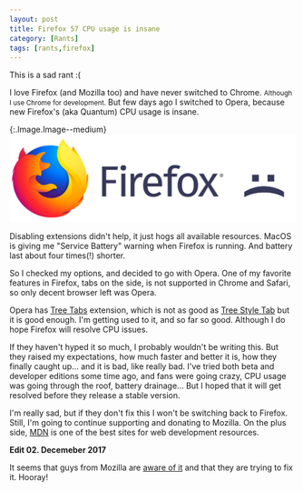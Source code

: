 ```yaml
---
layout: post
title: Firefox 57 CPU usage is insane
category: [Rants]
tags: [rants,firefox]
---
```


This is a sad rant :(

I love Firefox (and Mozilla too) and have never switched to
<label class="SideNote-trigger">Chrome</label>.
<small class="SideNote">Although I use Chrome for development.</small>
But few days ago I switched to Opera, because new Firefox's (aka Quantum)
CPU usage is insane.

{:.Image.Image--medium}
![Firefox :(](/public/img/ff.jpg)

Disabling extensions didn't help, it just hogs all available resources.
MacOS is giving me "Service Battery" warning when Firefox is running.
And battery last about four times(!) shorter.

<!--more-->

So I checked my options, and decided to go with Opera.
One of my favorite features in Firefox, tabs on the side,
is not supported in Chrome and Safari, so only decent browser left was Opera.

Opera has [Tree Tabs](https://addons.opera.com/en/extensions/details/tree-tabs/?display=en) extension,
which is not as good as [Tree Style Tab](https://addons.mozilla.org/en-US/firefox/addon/tree-style-tab/)
but it is good enough. I'm getting used to it, and so far so good.
Although I do hope Firefox will resolve CPU issues.

If they haven't hyped it so much, I probably wouldn't be writing this.
But they raised my expectations, how much faster and better it is, how they finally
caught up... and it is bad, like really bad.
I've tried both beta and developer editions some time ago,
and fans were going crazy, CPU usage was going through the roof, battery drainage...
But I hoped that it will get resolved before they release a stable version.

I'm really sad, but if they don't fix this I won't be switching back to Firefox.
Still, I'm going to continue supporting and donating to Mozilla.
On the plus side, [MDN](https://developer.mozilla.org/en-US/) is one of the best sites
for web development resources.

**Edit 02. Decemeber 2017**

It seems that guys from Mozilla are
[aware of it](https://www.reddit.com/r/firefox/comments/7g6k9n/firefox_quantum_is_eating_your_cpu_help_us_debug/)
and that they are trying to fix it. Hooray!
